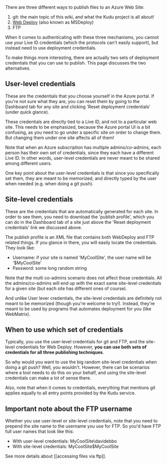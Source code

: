 There are three different ways to publish files to an Azure Web Site:

1. git: the main topic of this wiki, and what the Kudu project is all about!
2. [Web Deploy](http://www.iis.net/download/webdeploy) (also known as MSDeploy)
3. FTP

When it comes to authenticating with these three mechanisms, you cannot use your Live ID credentials (which the protocols can't easily support), but instead need to use deployment credentials.

To make things more interesting, there are actually two sets of deployment credentials that you can use to publish. This page discusses the two alternatives.

## User-level credentials

These are the credentials that you choose yourself in the Azure portal. If you're not sure what they are, you can reset them by going to the Dashboard tab for any site and clicking 'Reset deployment credentials' (under quick glance).

These credentials are directly tied to a Live ID, and not to a particular web site. This needs to be emphasized, because the Azure portal UI is a bit confusing, as you need to go under a specific site on order to change them. But changing them under one site affects all of them!

Note that when an Azure subscription has multiple admins/co-admins, each person has their own set of credentials, since they each have a different Live ID. In other words, user-level credentials are never meant to be shared among different users.

One key point about the user-level credentials is that since you specifically set them, they are meant to be memorized, and directly typed by the user when needed (e.g. when doing a git push).


## Site-level credentials

These are the credentials that are automatically generated for each site. In order to see them, you need to download the 'publish profile', which you can do in the Dashboard tab of a site just above the 'Reset deployment credentials' link we discussed above.

The publish profile is an XML file that contains both WebDeploy and FTP related things. If you glance in there, you will easily locate the credentials. They look like:

- Username: if your site is named 'MyCoolSite', the user name will be '$MyCoolSite'
- Password: some long random string

Note that the multi co-admins scenario does not affect those credentials. All the admins/co-admins will end up with the exact same site-level credentials for a given site (but each site has different ones of course).

And unlike User lever credentials, the site-level credentials are definitely not meant to be memorized (though you're welcome to try!). Instead, they're meant to be used by programs that automates deployment for you (like WebMatrix).


## When to use which set of credentials

Typically, you use the user-level credentials for git and FTP, and the site-level credentials for Web Deploy. However, **you can use both sets of credentials for all three publishing techniques**.

So why would you want to use the big random site-level credentials when doing a git push? Well, you wouldn't. However, there can be scenarios where a tool needs to do this on your behalf, and using the site-level credentials can make a lot of sense there.

Also, note that when it comes to credentials, everything that mentions git applies equally to all entry points provided by the Kudu service.


## Important note about the FTP username

Whether you use user-level or site-level credentials, note that you need to prepend the site name to the username you use for FTP. So you'd have FTP full user names that look like this:

* With user-level credentials: MyCoolSite\davidebbo
* With site-level credentials: MyCoolSite\$MyCoolSite

See more details about [[accessing files via ftp]].
